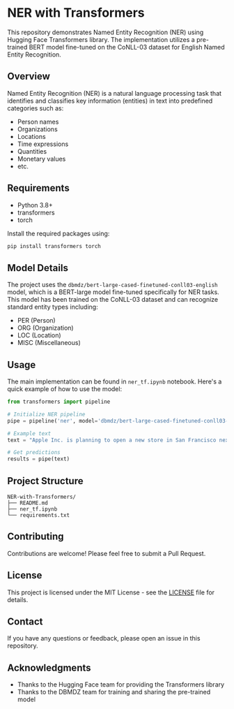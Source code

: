 # NER with Transformers

This repository demonstrates Named Entity Recognition (NER) using Hugging Face Transformers library. The implementation utilizes a pre-trained BERT model fine-tuned on the CoNLL-03 dataset for English Named Entity Recognition.

## Overview

Named Entity Recognition (NER) is a natural language processing task that identifies and classifies key information (entities) in text into predefined categories such as:
- Person names
- Organizations
- Locations
- Time expressions
- Quantities
- Monetary values
- etc.

## Requirements

- Python 3.8+
- transformers
- torch

Install the required packages using:

```bash
pip install transformers torch
```

## Model Details

The project uses the `dbmdz/bert-large-cased-finetuned-conll03-english` model, which is a BERT-large model fine-tuned specifically for NER tasks. This model has been trained on the CoNLL-03 dataset and can recognize standard entity types including:
- PER (Person)
- ORG (Organization)
- LOC (Location)
- MISC (Miscellaneous)

## Usage

The main implementation can be found in `ner_tf.ipynb` notebook. Here's a quick example of how to use the model:

```python
from transformers import pipeline

# Initialize NER pipeline
pipe = pipeline('ner', model='dbmdz/bert-large-cased-finetuned-conll03-english')

# Example text
text = "Apple Inc. is planning to open a new store in San Francisco next year."

# Get predictions
results = pipe(text)
```

## Project Structure

```
NER-with-Transformers/
├── README.md
├── ner_tf.ipynb
└── requirements.txt
```

## Contributing

Contributions are welcome! Please feel free to submit a Pull Request.

## License

This project is licensed under the MIT License - see the [LICENSE](LICENSE) file for details.

## Contact

If you have any questions or feedback, please open an issue in this repository.

## Acknowledgments

- Thanks to the Hugging Face team for providing the Transformers library
- Thanks to the DBMDZ team for training and sharing the pre-trained model
